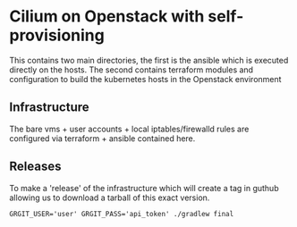 # Cilium on Openstack with self-provisioning

This contains two main directories, the first is the ansible which is executed directly on the hosts. The second contains terraform modules and configuration to build the kubernetes hosts in the Openstack environment

## Infrastructure

The bare vms + user accounts + local iptables/firewalld rules are configured via terraform + ansible contained here.

## Releases

To make a 'release' of the infrastructure which will create a tag in guthub allowing us to download a tarball of this exact version.

    GRGIT_USER='user' GRGIT_PASS='api_token' ./gradlew final

